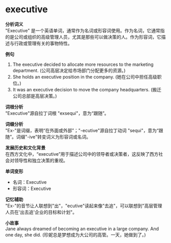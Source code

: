 # executive

**分析词义**  
"Executive" 是一个英语单词，通常作为名词或形容词使用。作为名词，它通常指的是公司或组织的高级管理人员，尤其是那些可以做决策的人。作为形容词，它描述与行政或管理有关的事物特性。

  

**例句**

  

1.  The executive decided to allocate more resources to the marketing department. (公司高层决定给市场部门分配更多的资源。)
2.  She holds an executive position in the company. (她在公司中担任高级职位。)
3.  It was an executive decision to move the company headquarters. (搬迁公司总部是高层决策。)

  

**词根分析**  
"Executive"源自拉丁词根 "exsequi"，意为“跟随”。

  

**词缀分析**  
"Ex-"是词缀，表明“在外面或外部”；"-ecutive"源自拉丁动词 "sequi"，意为“跟随”。词缀"-ive"转变词义为形容词或名词。

  

**发展历史和文化背景**  
在西方文化中，“executive”用于描述公司中的领导者或决策者，这反映了西方社会对领导性和独立决策的重视。

  

**单词变形**

  

*   名词：Executive
*   形容词：Executive

  

**记忆辅助**  
"Ex-"的音节让人联想到"出"，"ecutive"读起来像"去追"，可以联想到"高层管理人员在'出去追'企业的目标和计划"。

  

**小故事**  
Jane always dreamed of becoming an executive in a large company. And one day, she did. (珍妮总是梦想成为大公司的高管。一天，她做到了。)
